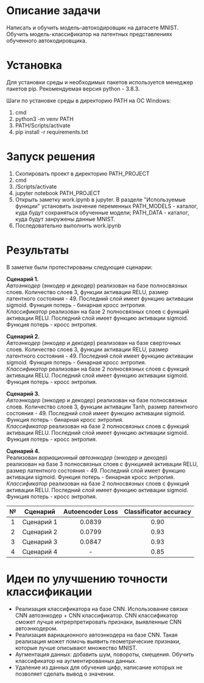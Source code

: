 # Описание задачи

Написать и обучить модель-автокодировщик на датасете MNIST. Обучить модель-классификатор на латентных представлениях обученного автокодировщика.

# Установка 

Для установки среды и необходимых пакетов используется менеджер пакетов pip. Рекомендуемая версия python - 3.8.3. 

Шаги по установке среды в директорию PATH на ОС Windows:

1. cmd  
2. python3 -m venv PATH 
3. PATH/Scripts/activate
4. pip install -r requirements.txt
  
# Запуск решения

1. Скопировать проект в директорию PATH_PROJECT
2. cmd
3. <PATH>/Scripts/activate
4. jupyter notebook PATH_PROJECT
5. Открыть заметку work.ipynb в jupyter. В разделе "Используемые функции" установить значение переменных PATH_MODELS - каталог, куда будут сохраняться обученные модели; PATH_DATA - каталог, куда будут занружены данные MNIST.
6. Последовательно выполнить work.ipynb 
  
# Результаты
  В заметке были протестированы следующие сценарии:
  
  **Сценарий 1.** <br />
  *Автоэнкодер* (энкодер и декодер) реализован на базе полносвязных слоев. Количество слоев 3, функции активации RELU, размер латентного состояния - 49. Последний слой имеет функцию активации sigmoid. Функция потерь - бинарная кросс энтропия.<br />
  *Классификатор* реализован на базе 2 полносвязных слоев с функций активации RELU. Последний слой имеет функцию активации sigmoid. Функция потерь - кросс энтропия.
  
  **Сценарий 2.** <br />
  *Автоэнкодер* (энкодер и декодер) реализован на базе сверточных слоев. Количество слоев 3, функции активации RELU, размер латентного состояния - 49. Последний слой имеет функцию активации sigmoid. Функция потерь - бинарная кросс энтропия.<br />
  *Классификатор* реализован на базе 2 полносвязных слоев с функций активации RELU. Последний слой имеет функцию активации sigmoid. Функция потерь - кросс энтропия.
  
  **Сценарий 3.** <br />
  *Автоэнкодер* (энкодер и декодер) реализован на базе полносвязных слоев. Количество слоев 3, функции активации Tanh, размер латентного состояния - 49. Последний слой имеет функцию активации sigmoid. Функция потерь - бинарная кросс энтропия.<br />
  *Классификатор* реализован на базе 2 полносвязных слоев с функций активации RELU. Последний слой имеет функцию активации sigmoid. Функция потерь - кросс энтропия.
  
  **Сценарий 4.** <br />
  Реализован *вариационный автоэнкодер* (энкодер и декодер) реализован на базе 3 полносвязных слоев c функциией активации RELU, размер латентного состояния - 49. Последний слой имеет функцию активации sigmoid. Функция потерь - бинарная кросс энтропия.<br />
  *Классификатор* реализован на базе 2 полносвязных слоев с функций активации RELU. Последний слой имеет функцию активации sigmoid. Функция потерь - кросс энтропия.
  
  | № | Сценарий| Autoencoder Loss | Classificator accuracy |
  | :---: | :-------: | :---: | :---: |
  | 1| Сценарий 1 | 0.0839 | 0.90 |
  | 2 | Сценарий 2 | 0.0799| 0.93 |
  | 3 | Сценарий 3 | 0.0847 |0.93 |
  | 4 | Сценарий 4 | - |0.85 |
  
  
  # Идеи по улучшению точности классификации
  
- Реализация классификатора на базе CNN. Использование связки CNN автоэнкодер + CNN классификатор.  CNN классификатор сможет лучше интрерпретировать признаки, выявленные CNN автоэнкодером.
- Реализация вариационного автоэнкодера на базе CNN. Такая реализация может помочь выявить геометрические признаки, которые лучше описывают множество MNIST.
- Аугментация данных: добавить шум, повороты, смещения. Обучить классификатор на аугментированных данных.
- Удаление из данных для обучения цифр, написание которых не позволяет сделать вывод о значении.

